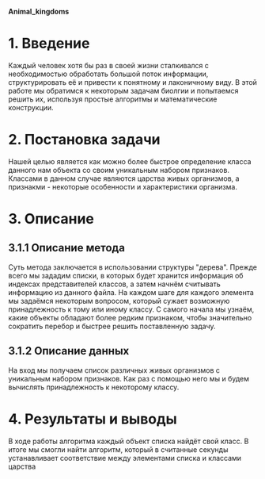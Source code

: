 ﻿**Animal_kingdoms**


# 1. Введение
Каждый человек хотя бы раз в своей жизни сталкивался с необходимостью обработать большой поток информации, структурировать её и привести к понятному и лаконичному виду. В этой работе мы обратимся к некоторым задачам биолгии и попытаемся решить их, используя простые алгоритмы и математические конструкции. 
# 2. Постановка задачи
Нашей целью является как можно более быстрое определение класса данного нам объекта со своим уникальным набором признаков. Классами в данном случае являются царства живых организмов, а признакми - некоторые особенности и характеристики организма.
# 3. Описание
## 3.1.1 Описание метода
Суть метода заключается в использовании структуры "дерева". Прежде всего мы зададим списки, в которых будет хранится информация об индексах представителей классов, а затем начнём считывать информацию из данного файла.
На каждом шаге для каждого элемента мы задаёмся некоторым вопросом, который сужает возможную принадлежность к тому или иному классу. С самого начала мы узнаём, какие объекты обладают более редким признаком, чтобы значительно сократить перебор и быстрее решить поставленную задачу. 
## 3.1.2 Описание данных
На вход мы получаем список различных живых организмов с уникальным набором признаков. Как раз с помощью него мы и будем вычислять принадлежность к некоторому классу.
# 4. Результаты и выводы
В ходе работы алгоритма каждый объект списка найдёт свой класс.  В итоге мы смогли найти алгоритм, который в считанные секунды устанавливает соответствие между элементами списка и классами царства

